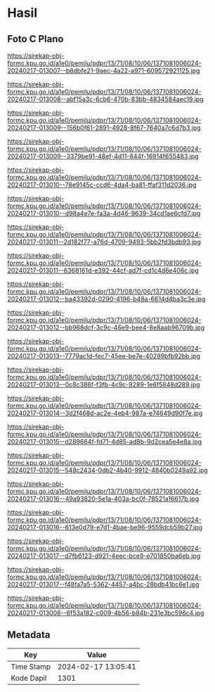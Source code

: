 # Hasil

## Foto C Plano

https://sirekap-obj-formc.kpu.go.id/a1e0/pemilu/pdpr/13/71/08/10/06/1371081006024-20240217-013007--b8dbfe21-9aec-4a22-a971-609572921125.jpg

https://sirekap-obj-formc.kpu.go.id/a1e0/pemilu/pdpr/13/71/08/10/06/1371081006024-20240217-013008--abf15a3c-6cb6-470b-83bb-4834584aec19.jpg

https://sirekap-obj-formc.kpu.go.id/a1e0/pemilu/pdpr/13/71/08/10/06/1371081006024-20240217-013009--156b0f61-2891-4928-8f67-7640a7c6d7b3.jpg

https://sirekap-obj-formc.kpu.go.id/a1e0/pemilu/pdpr/13/71/08/10/06/1371081006024-20240217-013009--3379be91-48ef-4d11-844f-16914f655483.jpg

https://sirekap-obj-formc.kpu.go.id/a1e0/pemilu/pdpr/13/71/08/10/06/1371081006024-20240217-013010--78e9145c-ccd6-4da4-ba81-ffaf311d2036.jpg

https://sirekap-obj-formc.kpu.go.id/a1e0/pemilu/pdpr/13/71/08/10/06/1371081006024-20240217-013010--d98a4e7e-fa3a-4d46-9639-34cd1ae6cfd7.jpg

https://sirekap-obj-formc.kpu.go.id/a1e0/pemilu/pdpr/13/71/08/10/06/1371081006024-20240217-013011--2d182f77-a76d-4709-9493-5bb2fd3bdb93.jpg

https://sirekap-obj-formc.kpu.go.id/a1e0/pemilu/pdpr/13/71/08/10/06/1371081006024-20240217-013011--6368161d-e392-44cf-ad7f-cd1c4d6e406c.jpg

https://sirekap-obj-formc.kpu.go.id/a1e0/pemilu/pdpr/13/71/08/10/06/1371081006024-20240217-013012--ba43392d-0290-4196-b48a-6614d4ba3c3e.jpg

https://sirekap-obj-formc.kpu.go.id/a1e0/pemilu/pdpr/13/71/08/10/06/1371081006024-20240217-013012--bb968dcf-3c9c-46e9-bee4-8e8aab96709b.jpg

https://sirekap-obj-formc.kpu.go.id/a1e0/pemilu/pdpr/13/71/08/10/06/1371081006024-20240217-013013--7779ac1d-fec7-45ee-be7e-40289bfb92bb.jpg

https://sirekap-obj-formc.kpu.go.id/a1e0/pemilu/pdpr/13/71/08/10/06/1371081006024-20240217-013013--0c8c386f-f3fb-4c9c-9289-1e6f5848d289.jpg

https://sirekap-obj-formc.kpu.go.id/a1e0/pemilu/pdpr/13/71/08/10/06/1371081006024-20240217-013014--3d2f468d-ac2e-4eb4-987a-e74649d90f7e.jpg

https://sirekap-obj-formc.kpu.go.id/a1e0/pemilu/pdpr/13/71/08/10/06/1371081006024-20240217-013015--d289664f-fd71-4d85-ad8b-9d2cea5e4e8a.jpg

https://sirekap-obj-formc.kpu.go.id/a1e0/pemilu/pdpr/13/71/08/10/06/1371081006024-20240217-013015--548c2434-0db2-4b40-9912-4840b0249a92.jpg

https://sirekap-obj-formc.kpu.go.id/a1e0/pemilu/pdpr/13/71/08/10/06/1371081006024-20240217-013016--49a93820-5e1a-403a-bc0f-78521a16617b.jpg

https://sirekap-obj-formc.kpu.go.id/a1e0/pemilu/pdpr/13/71/08/10/06/1371081006024-20240217-013016--613e0d79-e7d1-4bae-be96-9559dcb59b27.jpg

https://sirekap-obj-formc.kpu.go.id/a1e0/pemilu/pdpr/13/71/08/10/06/1371081006024-20240217-013017--d7fb6123-d921-4eec-bce9-e701850ba6eb.jpg

https://sirekap-obj-formc.kpu.go.id/a1e0/pemilu/pdpr/13/71/08/10/06/1371081006024-20240217-013017--f48fa7a5-5362-4457-a4bc-28bdb41bc6e1.jpg

https://sirekap-obj-formc.kpu.go.id/a1e0/pemilu/pdpr/13/71/08/10/06/1371081006024-20240217-013008--6f53a182-c009-4b56-b84b-231e3bc596c4.jpg


## Metadata

| Key        | Value               |
| ---------- | ------------------- |
| Time Stamp | 2024-02-17 13:05:41 |
| Kode Dapil | 1301                |



